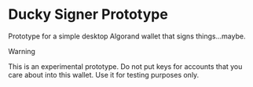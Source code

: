 # Ducky Signer Prototype

Prototype for a simple desktop Algorand wallet that signs things...maybe.

> [!WARNING]
> This is an experimental prototype. Do not put keys for accounts that you care about into this wallet. Use it for testing purposes only.
